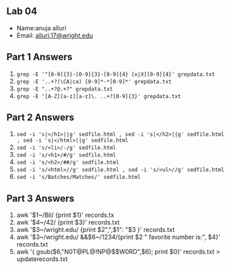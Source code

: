 ## Lab 04

- Name:anuja alluri
- Email: alluri.17@wright.edu

## Part 1 Answers

1. `grep -E '^[0-9]{3}-[0-9]{3}-[0-9]{4} [x|X][0-9]{4}' grepdata.txt`
2. `grep -E '..+?(\CA|ca) [0-9]*-*[0-9]*' grepdata.txt`
3. `grep -E "..+?@.+?" grepdata.txt`
4. `grep -E '[A-Z][a-z][a-z]\. ..+?[0-9]{3}' grepdata.txt`

## Part 2 Answers

1. `sed -i 's|</h1>||g' sedfile.html , sed -i 's|</h2>||g' sedfile.html , sed -i 's|</html>||g' sedfile.html`
2. `sed -i 's/<li>/-/g' sedfile.html`
3. `sed -i 's/<h1>/#/g' sedfile.html`
4. `sed -i 's/<h2>/##/g' sedfile.html`
5. `sed -i 's/<html>//g' sedfile.html , sed -i 's/<ul>//g' sedfile.html`
6. `sed -i 's/Batches/Matches/' sedfile.html`

## Part 3 Answers

1. awk '$1~/Bil/ {print $1}' records.tx
2. awk '$4~/42/ {print $3}' records.txt 
3. awk '$3~/wright.edu/ {print $2",",$1": "$3 }' records.txt
4. awk '$3~/wright.edu/ &&$6~/1234/{print $2 " favorite number is:", $4}' records.txt
5. awk '{ gsub($6,"N0T@PL@!NP@$$W0RD",$6); print $0}' records.txt > updaterecords.txt
